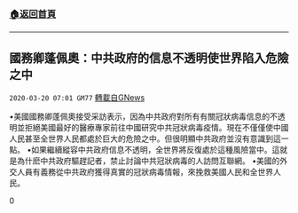 ###  [:house:返回首頁](https://github.com/ourhimalayas/txt)
---

## 國務卿蓬佩奧：中共政府的信息不透明使世界陷入危險之中
`2020-03-20 07:01 GM77` [轉載自GNews](https://gnews.org/zh-hant/145941/)

•美國國務卿蓬佩奧接受采訪表示，因為中共政府對所有有關冠狀病毒信息的不透明並拒絕美國最好的醫療專家前往中國研究中共冠狀病毒疫情。現在不僅僅使中國人民甚至全世界人民都處於巨大的危險之中。但很明顯中共政府並沒有意識到這一點。
•如果繼續縱容中共政府信息不透明，全世界將反復處於這種風險當中。這就是為什麽中共政府驅趕記者，禁止討論中共冠狀病毒的人訪問互聯網。
•美國的外交人員有義務從中共政府獲得真實的冠狀病毒情報，來挽救美國人民和全世界人民。

0
